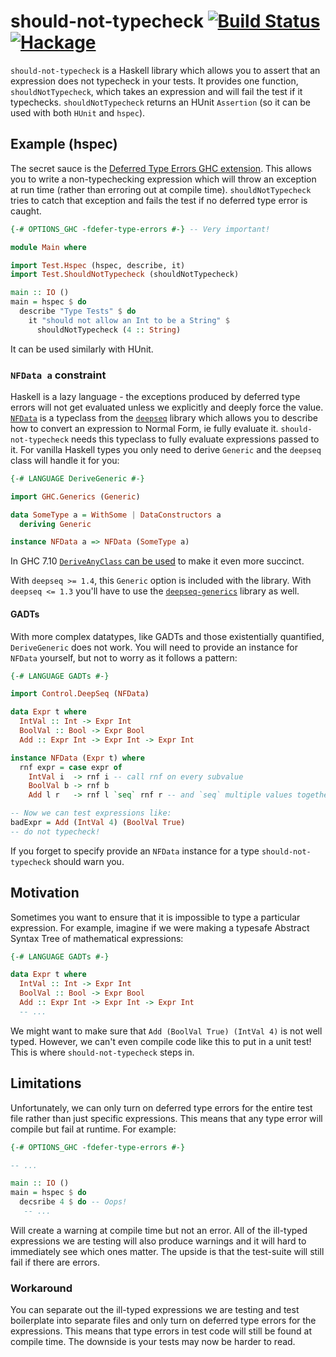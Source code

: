 # should-not-typecheck [![Build Status](https://travis-ci.org/CRogers/should-not-typecheck.svg?branch=master)](https://travis-ci.org/CRogers/should-not-typecheck) [![Hackage](https://img.shields.io/hackage/v/should-not-typecheck.svg)](https://hackage.haskell.org/package/should-not-typecheck)

`should-not-typecheck` is a Haskell library which allows you to assert that an expression does not typecheck in your tests. It provides one function, `shouldNotTypecheck`, which takes an expression and will fail the test if it typechecks. `shouldNotTypecheck` returns an HUnit `Assertion` (so it can be used with both `HUnit` and `hspec`).

## Example (hspec)

The secret sauce is the [Deferred Type Errors GHC extension](https://downloads.haskell.org/~ghc/7.10.1/docs/html/users_guide/defer-type-errors.html). This allows you to write a non-typechecking expression which will throw an exception at run time (rather than erroring out at compile time). `shouldNotTypecheck` tries to catch that exception and fails the test if no deferred type error is caught.

```haskell
{-# OPTIONS_GHC -fdefer-type-errors #-} -- Very important!

module Main where

import Test.Hspec (hspec, describe, it)
import Test.ShouldNotTypecheck (shouldNotTypecheck)

main :: IO ()
main = hspec $ do
  describe "Type Tests" $ do
    it "should not allow an Int to be a String" $
      shouldNotTypecheck (4 :: String)
```

It can be used similarly with HUnit.

### `NFData a` constraint

Haskell is a lazy language - the exceptions produced by deferred type errors will not get evaluated unless we explicitly and deeply force the value. [`NFData`](https://hackage.haskell.org/package/deepseq-1.4.1.1/docs/Control-DeepSeq.html#t:NFData) is a typeclass from the [`deepseq`](https://hackage.haskell.org/package/deepseq) library which allows you to describe how to convert an expression to Normal Form, ie fully evaluate it. `should-not-typecheck` needs this typeclass to fully evaluate expressions passed to it. For vanilla Haskell types you only need to derive `Generic` and the `deepseq` class will handle it for you:

```haskell
{-# LANGUAGE DeriveGeneric #-}

import GHC.Generics (Generic)

data SomeType a = WithSome | DataConstructors a
  deriving Generic

instance NFData a => NFData (SomeType a)
```

In GHC 7.10 [`DeriveAnyClass` can be used](https://hackage.haskell.org/package/deepseq-1.4.1.1/docs/Control-DeepSeq.html#v:rnf) to make it even more succinct.

With `deepseq >= 1.4`, this `Generic` option is included with the library. With `deepseq <= 1.3` you'll have to use the [`deepseq-generics`](https://hackage.haskell.org/package/deepseq-generics) library as well.

#### GADTs

With more complex datatypes, like GADTs and those existentially quantified, `DeriveGeneric` does not work. You will need to provide an instance for `NFData` yourself, but not to worry as it follows a pattern:

```haskell
{-# LANGUAGE GADTs #-}

import Control.DeepSeq (NFData)

data Expr t where
  IntVal :: Int -> Expr Int
  BoolVal :: Bool -> Expr Bool
  Add :: Expr Int -> Expr Int -> Expr Int

instance NFData (Expr t) where
  rnf expr = case expr of
    IntVal i  -> rnf i -- call rnf on every subvalue
    BoolVal b -> rnf b
    Add l r   -> rnf l `seq` rnf r -- and `seq` multiple values together

-- Now we can test expressions like:
badExpr = Add (IntVal 4) (BoolVal True)
-- do not typecheck!
```

If you forget to specify provide an `NFData` instance for a type `should-not-typecheck` should warn you.

## Motivation

Sometimes you want to ensure that it is impossible to type a particular expression. For example, imagine if we were making a typesafe Abstract Syntax Tree of mathematical expressions:

```haskell
{-# LANGUAGE GADTs #-}

data Expr t where
  IntVal :: Int -> Expr Int
  BoolVal :: Bool -> Expr Bool
  Add :: Expr Int -> Expr Int -> Expr Int
  -- ...
```

We might want to make sure that `Add (BoolVal True) (IntVal 4)` is not well typed. However, we can't even compile code like this to put in a unit test! This is where `should-not-typecheck` steps in.

## Limitations

Unfortunately, we can only turn on deferred type errors for the entire test file rather than just specific expressions. This means that any type error will compile but fail at runtime. For example:

```haskell
{-# OPTIONS_GHC -fdefer-type-errors #-}

-- ...

main :: IO ()
main = hspec $ do
  decsribe 4 $ do -- Oops!
   -- ...
```

Will create a warning at compile time but not an error. All of the ill-typed expressions we are testing will also produce warnings and it will hard to immediately see which ones matter. The upside is that the test-suite will still fail if there are errors.

### Workaround

You can separate out the ill-typed expressions we are testing and test boilerplate into separate files and only turn on deferred type errors for the expressions. This means that type errors in test code will still be found at compile time. The downside is your tests may now be harder to read.
